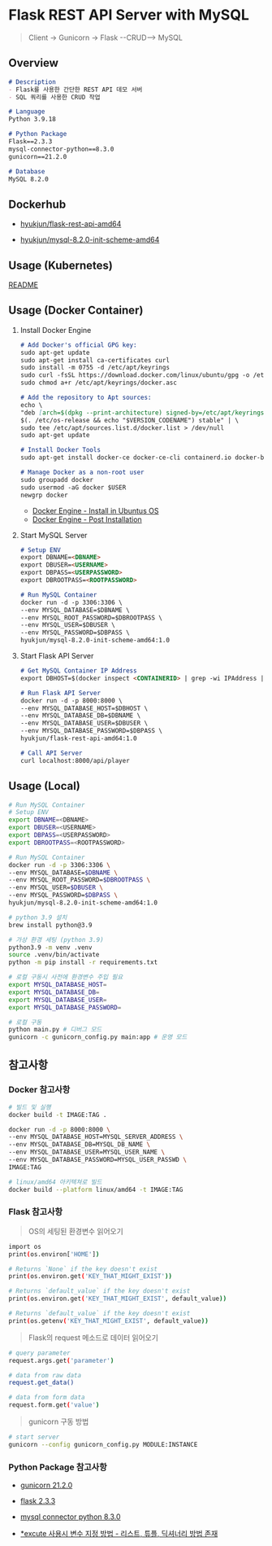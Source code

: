 # Flask REST API Server with MySQL
> Client -> Gunicorn -> Flask --CRUD--> MySQL

## Overview
```markdown
# Description
- Flask를 사용한 간단한 REST API 데모 서버
- SQL 쿼리를 사용한 CRUD 작업

# Language
Python 3.9.18

# Python Package
Flask==2.3.3
mysql-connector-python==8.3.0
gunicorn==21.2.0

# Database
MySQL 8.2.0
```

## Dockerhub
- [hyukjun/flask-rest-api-amd64](https://hub.docker.com/repository/docker/hyukjun/flask-rest-api-amd64/general)

- [hyukjun/mysql-8.2.0-init-scheme-amd64](https://hub.docker.com/repository/docker/hyukjun/mysql-8.2.0-init-scheme-amd64/general)


## Usage (Kubernetes)
[README](k8s/README.md)

## Usage (Docker Container)
1. Install Docker Engine
    ```markdown
    # Add Docker's official GPG key:
    sudo apt-get update
    sudo apt-get install ca-certificates curl
    sudo install -m 0755 -d /etc/apt/keyrings
    sudo curl -fsSL https://download.docker.com/linux/ubuntu/gpg -o /etc/apt/keyrings/docker.asc
    sudo chmod a+r /etc/apt/keyrings/docker.asc
    ```
    ```markdown
    # Add the repository to Apt sources:
    echo \
    "deb [arch=$(dpkg --print-architecture) signed-by=/etc/apt/keyrings/docker.asc] https://download.docker.com/linux/ubuntu \
    $(. /etc/os-release && echo "$VERSION_CODENAME") stable" | \
    sudo tee /etc/apt/sources.list.d/docker.list > /dev/null
    sudo apt-get update
    ```
    ```markdown
    # Install Docker Tools
    sudo apt-get install docker-ce docker-ce-cli containerd.io docker-buildx-plugin docker-compose-plugin
    ```
    ```markdown
    # Manage Docker as a non-root user
    sudo groupadd docker
    sudo usermod -aG docker $USER
    newgrp docker
    ```
    - [Docker Engine - Install in Ubuntus OS](https://docs.docker.com/engine/install/ubuntu/#install-using-the-repository)
    - [Docker Engine - Post Installation](https://docs.docker.com/engine/install/linux-postinstall/#manage-docker-as-a-non-root-user)

2. Start MySQL Server

    ```markdown
    # Setup ENV
    export DBNAME=<DBNAME>
    export DBUSER=<USERNAME>
    export DBPASS=<USERPASSWORD>
    export DBROOTPASS=<ROOTPASSWORD>

    # Run MySQL Container
    docker run -d -p 3306:3306 \
    --env MYSQL_DATABASE=$DBNAME \
    --env MYSQL_ROOT_PASSWORD=$DBROOTPASS \
    --env MYSQL_USER=$DBUSER \
    --env MYSQL_PASSWORD=$DBPASS \
    hyukjun/mysql-8.2.0-init-scheme-amd64:1.0
    ```
3. Start Flask API Server

    ```markdown
    # Get MySQL Container IP Address
    export DBHOST=$(docker inspect <CONTAINERID> | grep -wi IPAddress | awk '{gsub("\"",""); gsub(",",""); print $2}' | head -n 1)

    # Run Flask API Server
    docker run -d -p 8000:8000 \
    --env MYSQL_DATABASE_HOST=$DBHOST \
    --env MYSQL_DATABASE_DB=$DBNAME \
    --env MYSQL_DATABASE_USER=$DBUSER \
    --env MYSQL_DATABASE_PASSWORD=$DBPASS \
    hyukjun/flask-rest-api-amd64:1.0

    # Call API Server
    curl localhost:8000/api/player
    ```

## Usage (Local)
```bash
# Run MySQL Container
# Setup ENV
export DBNAME=<DBNAME>
export DBUSER=<USERNAME>
export DBPASS=<USERPASSWORD>
export DBROOTPASS=<ROOTPASSWORD>

# Run MySQL Container
docker run -d -p 3306:3306 \
--env MYSQL_DATABASE=$DBNAME \
--env MYSQL_ROOT_PASSWORD=$DBROOTPASS \
--env MYSQL_USER=$DBUSER \
--env MYSQL_PASSWORD=$DBPASS \
hyukjun/mysql-8.2.0-init-scheme-amd64:1.0

# python 3.9 설치
brew install python@3.9

# 가상 환경 세팅 (python 3.9)
python3.9 -m venv .venv
source .venv/bin/activate
python -m pip install -r requirements.txt

# 로컬 구동시 사전에 환경변수 주입 필요
export MYSQL_DATABASE_HOST=
export MYSQL_DATABASE_DB=
export MYSQL_DATABASE_USER=
export MYSQL_DATABASE_PASSWORD=

# 로컬 구동
python main.py # 디버그 모드
gunicorn -c gunicorn_config.py main:app # 운영 모드
```

## 참고사항
### Docker 참고사항
```bash
# 빌드 및 실행
docker build -t IMAGE:TAG .

docker run -d -p 8000:8000 \
--env MYSQL_DATABASE_HOST=MYSQL_SERVER_ADDRESS \
--env MYSQL_DATABASE_DB=MYSQL_DB_NAME \
--env MYSQL_DATABASE_USER=MYSQL_USER_NAME \
--env MYSQL_DATABASE_PASSWORD=MYSQL_USER_PASSWD \
IMAGE:TAG

# linux/amd64 아키텍쳐로 빌드
docker build --platform linux/amd64 -t IMAGE:TAG
```

### Flask 참고사항

> OS의 세팅된 환경변수 읽어오기
```bash
import os
print(os.environ['HOME'])

# Returns `None` if the key doesn't exist
print(os.environ.get('KEY_THAT_MIGHT_EXIST'))

# Returns `default_value` if the key doesn't exist
print(os.environ.get('KEY_THAT_MIGHT_EXIST', default_value))

# Returns `default_value` if the key doesn't exist
print(os.getenv('KEY_THAT_MIGHT_EXIST', default_value))
```
> Flask의 request 메소드로 데이터 읽어오기
```bash
# query parameter
request.args.get('parameter')

# data from raw data
request.get_data()

# data from form data
request.form.get('value')
```

> gunicorn 구동 방법
```bash
# start server
gunicorn --config gunicorn_config.py MODULE:INSTANCE
```

### Python Package 참고사항
- [gunicorn 21.2.0](https://pypi.org/project/gunicorn/)

- [flask 2.3.3](https://flask.palletsprojects.com/en/2.3.x/)

- [mysql connector python 8.3.0](https://dev.mysql.com/doc/connector-python/en/)

- [*excute 사용시 변수 지정 방법 - 리스트, 튜플, 딕셔너리 방법 존재](https://dev.mysql.com/doc/connector-python/en/connector-python-api-mysqlcursor-execute.html)

